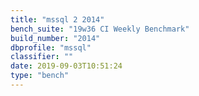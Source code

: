 ```yaml
---
title: "mssql 2 2014"
bench_suite: "19w36 CI Weekly Benchmark"
build_number: "2014"
dbprofile: "mssql"
classifier: ""
date: 2019-09-03T10:51:24
type: "bench"
---
```


